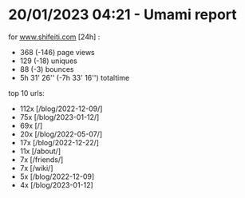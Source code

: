 # 20/01/2023 04:21 - Umami report
for www.shifeiti.com [24h] :

 - 368 (-146) page views
 - 129 (-18) uniques
 - 88 (-3) bounces
 - 5h 31' 26'' (-7h 33' 16'') totaltime


top 10 urls:
 - 112x [/blog/2022-12-09/]
 - 75x [/blog/2023-01-12/]
 - 69x [/]
 - 20x [/blog/2022-05-07/]
 - 17x [/blog/2022-12-22/]
 - 11x [/about/]
 - 7x [/friends/]
 - 7x [/wiki/]
 - 5x [/blog/2022-12-09]
 - 4x [/blog/2023-01-12]


